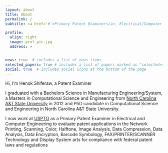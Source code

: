 ```yaml
---
layout: about
title: About
permalink: /
subtitle: <a href='#'>Primary Patent Examiner</a>. Electrical/Computer Engineering.

profile:
  align: right
  image: prof_pic.jpg
  address: >


news: true  # includes a list of news items
selected_papers: true # includes a list of papers marked as "selected={true}"
social: true  # includes social icons at the bottom of the page
---
```



Hi, I’m Henok Shiferaw, a Patent Examiner

I graduated with a Bachelors Science in Manufacturing Engineering/System, a Masters in Computational Science and Engineering from <a href='www.ncat.edu'>North Carolina A&T State University</a> in 2012 and PhD candidate in Computational Science and Engineering in North Carolina A&T State University.

I now work at <a href='www.uspto.gov'>USPTO</a> as a Primary Patent Examiner in Electrical and Computer Engineering to evaluate patent applications in the Network Printing, Scanning, Color, Halftone, Image Analysis, Data Compression, Data Analysis, Data Encryption, Barcode Symbology, FAX/PRINTER/SCANNER Technology and Display System arts for compliance with federal patent laws and regulations

